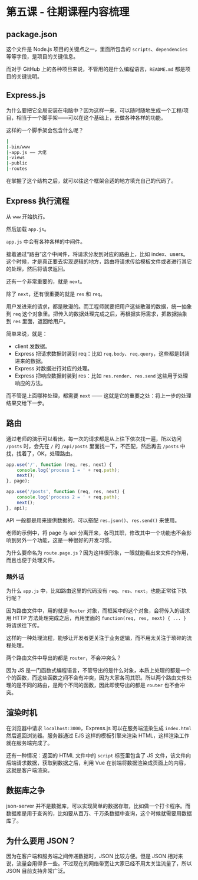 # 第五课 - 往期课程内容梳理

## package.json

这个文件是 Node.js 项目的关键点之一，里面所包含的 `scripts`、`dependencies` 等等字段，是项目的关键信息。

而对于 GitHub 上的各种项目来说，不管用的是什么编程语言，`README.md` 都是项目的关键说明。

## Express.js

为什么要把它全局安装在电脑中？因为这样一来，可以随时随地生成一个工程/项目，相当于一个脚手架——可以在这个基础上，去做各种各样的功能。

这样的一个脚手架会包含什么呢？

```sh
|
|-bin/www
|-app.js —— 大佬
|-views
|-public
|-routes
```

在掌握了这个结构之后，就可以往这个框架合适的地方填充自己的代码了。

## Express 执行流程

从 `www` 开始执行。

然后加载 `app.js`。

`app.js` 中会有各种各样的中间件。

接着通过“路由”这个中间件，将请求分发到对应的路由上，比如 index、users。这个时候，才是真正要去实现逻辑的地方，路由将请求传给模板文件或者进行其它的处理，然后将请求返回。

还有一个非常重要的，就是 `next`。

除了 `next`，还有很重要的就是 `res` 和 `req`。

用户发进来的请求，都是散漫的。而工程师就要把用户这些散漫的数据，统一抽象到 `req` 这个对象里。把传入的数据处理完成之后，再根据实际需求，把数据抽象到 `res` 里面，返回给用户。

简单来说，就是：

- client 发数据。
- Express 把请求数据封装到 req：比如 `req.body`、`req.query`，这些都是封装进来的数据。
- Express 对数据进行对应的处理。
- Express 把响应数据封装到 res：比如 `res.render`、`res.send` 这些用于处理响应的方法。

而不管是上面哪种处理，都需要 `next` —— 这就是它的重要之处：将上一步的处理结果交给下一步。

## 路由

通过老师的演示可以看出，每一次的请求都是从上往下依次找一遍，所以访问 `/posts` 时，会先在 `/` 的 `/api/posts` 里面找一下，不匹配，然后再去 `/posts` 中找，找着了，OK，处理路由。

```javascript
app.use('/', function (req, res, next) {
    console.log('process 1 = ' + req.path);
    next();
}, page);

app.use('/posts', function (req, res, next) {
    console.log('process 2 = ' + req.path);
    next();
}, api);
```

API 一般都是用来提供数据的，可以搭配 `res.json()`、`res.send()` 来使用。

老师的示例中，将 page 与 api 分离开来，各司其职，修改其中一个功能也不会影响到另外一个功能，这是一种很好的开发习惯。

为什么要命名为 `route.page.js`？因为这样很形象，一眼就能看出来文件的作用，而且也便于处理文件。

### 题外话

为什么 `app.js` 中，比如路由这里的代码没有 `req`、`res`、`next`，也能正常往下执行呢？

因为路由文件中，用的就是 `Router` 对象，而框架中的这个对象，会将传入的请求用 HTTP 方法处理完成之后，再用里面的 `function(req, res, next) { ... }` 将请求往下传。

这样的一种处理流程，能够让开发者更关注于业务逻辑，而不用太关注于琐碎的流程处理。

两个路由文件中导出的都是 `router`，不会冲突么？

因为 JS 是一门函数式编程语言，不管导出的是什么对象，本质上处理的都是一个个的函数，而这些函数之间不会有冲突，因为大家各司其职。所以两个路由文件处理的是不同的路由，是两个不同的函数，因此即使导出的都是 `router` 也不会冲突。

## 渲染时机

在浏览器中请求 `localhost:3000`，Express.js 可以在服务端渲染生成 `index.html` 然后返回浏览器。服务器通过 EJS 这样的模板引擎来渲染 HTML，这样渲染工作就在服务端完成了。

还有一种情况：返回的 HTML 文件中的 `script` 标签里包含了 JS 文件，该文件向后端请求数据，获取到数据之后，利用 Vue 在前端将数据渲染成页面上的内容，这就是客户端渲染。

## 数据库之争

json-server 并不是数据库，可以实现简单的数据存取，比如做一个打卡程序。而数据库是用于查询的，比如要从百万、千万条数据中查询，这个时候就需要用数据库了。

## 为什么要用 JSON？

因为在客户端和服务端之间传递数据时，JSON 比较方便。但是 JSON 相对来说，流量会用得多一些。不过现在的网络带宽让大家已经不用太关注流量了，所以 JSON 目前支持非常广泛。
